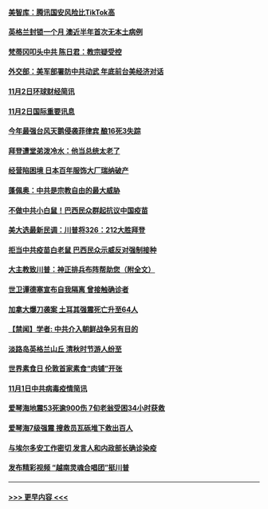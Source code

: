 #### [美智库：腾讯国安风险比TikTok高](../pages/prog202/a102977344.md?t=11030551) 
#### [英格兰封锁一个月 澳近半年首次无本土病例](../pages/prog202/a102977332.md?t=11030551) 
#### [梵蒂冈叩头中共 陈日君：教宗疑受控](../pages/prog202/a102977294.md?t=11030551) 
#### [外交部：美军部署防中共动武 年底前台美经济对话](../pages/prog202/a102977291.md?t=11030551) 
#### [11月2日环球财经简讯](../pages/prog202/a102977284.md?t=11030551) 
#### [11月2日国际重要讯息](../pages/prog202/a102977179.md?t=11030551) 
#### [今年最强台风天鹅侵袭菲律宾 酿16死3失踪](../pages/prog202/a102977149.md?t=11030551) 
#### [拜登遭堂弟泼冷水：他当总统太老了](../pages/prog202/a102977150.md?t=11030551) 
#### [经营陷困境 日本百年服饰大厂瑞纳破产](../pages/prog202/a102977063.md?t=11030551) 
#### [蓬佩奥：中共是宗教自由的最大威胁](../pages/prog202/a102977053.md?t=11030551) 
#### [不做中共小白鼠！巴西民众群起抗议中国疫苗](../pages/prog202/a102977029.md?t=11030551) 
#### [美大选最新民调：川普将326：212大胜拜登](../pages/prog202/a102977003.md?t=11030551) 
#### [拒当中共疫苗白老鼠 巴西民众示威反对强制接种](../pages/prog202/a102976963.md?t=11030551) 
#### [大主教致川普：神正排兵布阵帮助您（附全文）](../pages/prog202/a102976938.md?t=11030551) 
#### [世卫谭德塞宣布自我隔离 曾接触确诊者](../pages/prog202/a102976924.md?t=11030551) 
#### [加拿大爆刀袭案 土耳其强震死亡升至64人](../pages/prog202/a102976844.md?t=11030551) 
#### [【禁闻】学者: 中共介入朝鲜战争另有目的](../pages/prog202/a102976801.md?t=11030551) 
#### [淡路岛英格兰山丘 清秋时节游人纷至](../pages/prog202/a102976805.md?t=11030551) 
#### [世界素食日 伦敦首家素食“肉铺”开张](../pages/prog202/a102976727.md?t=11030551) 
#### [11月1日中共病毒疫情简讯](../pages/prog202/a102976729.md?t=11030551) 
#### [爱琴海地震53死逾900伤 7旬老翁受困34小时获救](../pages/prog202/a102976671.md?t=11030551) 
#### [爱琴海7级强震 搜救员瓦砾堆下救出百人](../pages/prog202/a102976584.md?t=11030551) 
#### [与埃尔多安工作密切 发言人和内政部长确诊染疫](../pages/prog202/a102976556.md?t=11030551) 
#### [发布精彩视频 “越南灵魂合唱团”挺川普](../pages/prog202/a102976129.md?t=11030551) 

----
#### [ >>> 更早内容 <<< ](../indexes/prog202-earlier.md)
